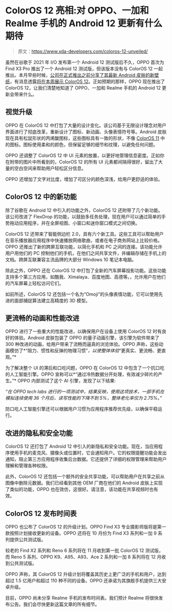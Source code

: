 # ColorOS 12 亮相:对 OPPO、一加和 Realme 手机的 Android 12 更新有什么期待

> 原文：<https://www.xda-developers.com/coloros-12-unveiled/>

虽然在谷歌于 2021 年 I/O 发布第一个 Android 12 测试版后不久，OPPO 首次为 Find X3 Pro 推出了一个 Android 12 测试版，但该版本没有与 ColorOS 12 一起推出。本月早些时候，[公司在正式推出之前分享了其最新 Android 皮肤的新壁纸](https://www.xda-developers.com/download-oppo-coloros-12-wallpapers/)，有消息透露[将在本周展示 ColorOS 12](https://www.xda-developers.com/oppo-coloros-12-launch-expected-september/)。正如预期的那样，OPPO 现在推出了 ColorOS 12，让我们清楚地知道了 OPPO、一加和 Realme 手机的 Android 12 更新会带来什么。

## 视觉升级

OPPO 在 ColorOS 12 中打包了大量的设计变化。该公司基于无限设计理念对用户界面进行了彻底改革，重新设计了图标、新动画、头像表情符号等。Android 皮肤现在具有松鼠形状的丙烯酸图标，这些图标具有一致的形状，不像 [ColorOS 11](https://www.xda-developers.com/coloros-11-android-11-oppo-review/) 中的图标。图标使用柔和的颜色，但保留足够的细节和纹理，以避免任何问题。

OPPO 还调整了 ColorOS 12 中 UI 元素的放置，以更好地管理信息密度。正如你在附带的图片中所看到的，ColorOS 12 的所有 UI 元素都间隔得很好，留出了大量的空白空间来帮助用户轻松区分信息。

OPPO 还增加了文字对比度，增加了可区分的颜色深浅，给用户更舒适的体验。

## ColorOS 12 中的新功能

除了谷歌在 Android 12 中引入的功能之外，ColorOS 12 还附带了几个新功能。该公司改进了 FlexDrop 的功能，以鼓励多任务处理，现在用户可以通过简单的手势拖动应用程序，并在全屏视图、小窗口和迷你窗口模式之间切换。

ColorOS 12 还带来了智能侧边栏 2.0，具有六个新工具。这些工具可以帮助用户在音乐播放器应用程序中快速播放网络歌曲，或者在电子商务网站上比较价格。OPPO 还推出了新的跨屏互联功能，以简化手机和 PC 之间的连接。该功能允许用户用他们的 PC 控制他们的手机，在他们之间共享文件，并编辑存储在手机上的文档。跨屏互联兼容主流品牌的大部分 Windows 10 笔记本电脑。

除此之外，OPPO 还在 ColorOS 12 中打包了全新的汽车屏幕投影功能。这些功能支持多个第三方应用，如酷我、Ximalaya、百度地图、高德等。，允许用户在他们的汽车屏幕上轻松访问它们。

如前所述，ColorOS 12 还包括一个名为“Omoji”的头像表情功能，它可以使用先进的面部捕捉算法建立高精度的 3D 模型。

## 更流畅的动画和性能改进

OPPO 进行了一些重大的性能改进，以确保用户在设备上使用 ColorOS 12 时有良好的体验。Android 皮肤包装了 OPPO 的量子动画引擎，该引擎为软件带来了 300 种改进的动画，给用户带来了流畅而逼真的浏览体验。OPPO 声称，这些动画模仿了*“阻力、惯性和反弹的物理习惯”*，以使整体体验*“更真实、更流畅、更直观。”*

为了解决整个 UI 的滞后和口吃问题，OPPO 在 ColorOS 12 中包含了一个抗口吃的人工智能引擎。OPPO 宣称可以*“通过冷热数据分开处理，有效减少碎片的产生。”* OPPO 内部测试了这个 AI 引擎，发现了以下结果:

*“在 OPPO tech labs 进行的一项测试中，结果反映，使用这项技术，一部手机在模拟连续使用 36 个月后，读写性能的下降不到 5%，整体老化率仅为 2.75%。”*

防口吃人工智能引擎还可以根据用户习惯为应用程序推荐优先级，以确保平稳运行。

## 改进的隐私和安全功能

ColorOS 12 还打包了 Android 12 中引入的新隐私和安全功能。现在，当应用程序使用手机的麦克风、摄像头或位置时，它会通知用户。它的权限提醒功能会发出通知，阻止第三方应用程序收集后台数据。它还提供了详细的权限管理来帮助用户理解和管理各种权限。

此外，ColorOS 12 还包括一个额外的安全共享功能，可以帮助用户在共享之前从图像中删除元数据。我们已经看到其他 OEM 厂商在他们的 Android 皮肤上实现了类似的功能，OPPO 也在效仿，这很好。请注意，该功能在共享视频时也有效。

## ColorOS 12 发布时间表

OPPO 也公布了 ColorOS 12 的升级计划。OPPO Find X3 专业摄影师版将是第一款按照计划接收更新的设备。OPPO 还将在 10 月份为 Find X3 系列和一加 9 系列提供公共测试版。

较老的 Find X2 系列和 Reno 6 系列将在 11 月收到第一批 ColorOS 12 测试版，而 Reno 5 系列、OPPO K9、A95、A93、Ace 2 系列和一加 8 系列将在 12 月收到公共测试版。

OPPO 声称，其 ColorOS 12 升级计划将覆盖其历史上更广泛的手机和用户，达到超过 1.5 亿用户和超过 110 种不同的设备。OPPO 还承诺为其旗舰手机提供三大安卓升级。

目前，OPPO 尚未分享 Realme 手机的发布时间表。我们预计 Realme 将很快发布公告。我们会尽快更新这篇文章的所有细节。